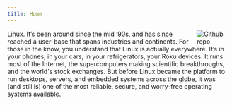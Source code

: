 ```yaml
---
title: Home
---
```


[<img src="https://www.kernel.org/theme/images/logos/tux.png" style="max-width:15%;min-width:40px;float:right;" alt="Github repo" />](https://github.com/yihui/hugo-ivy)

Linux. It’s been around since the mid ‘90s, and has since reached a user-base that spans industries and continents. For those in the know, you understand that Linux is actually everywhere. It’s in your phones, in your cars, in your refrigerators, your Roku devices. It runs most of the Internet, the supercomputers making scientific breakthroughs, and the world's stock exchanges. But before Linux became the platform to run desktops, servers, and embedded systems across the globe, it was (and still is) one of the most reliable, secure, and worry-free operating systems available.